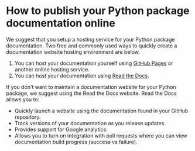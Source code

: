 # How to publish your Python package documentation online

We suggest that you setup a hosting service for your Python package 
documentation. Two free and commonly used ways to
quickly create a documentation website hosting environment are below. 

1. You can host your documentation yourself using [GitHub Pages](https://pages.github.com/) or another online hosting service. 
1. You can host your documentation using [Read the Docs](https://readthedocs.org/).

If you don't want to maintain a documentation website for your Python package, 
we suggest using the Read the Docs website. Read the Docs allows you to:

* Quickly launch a website using the documentation found in your GitHub repository.  
* Track versions of your documentation as you release updates.
* Provides support for Google analytics.
* Allows you to turn on integration with pull requests where you can view documentation build progress (success vs failure).
